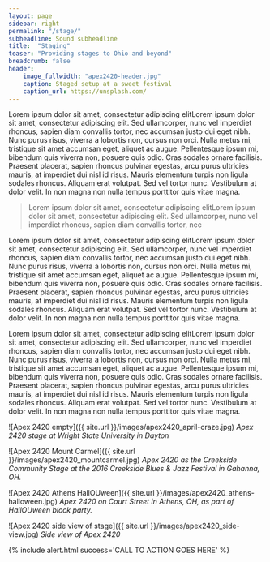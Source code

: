 ```yaml
---
layout: page
sidebar: right
permalink: "/stage/"
subheadline: Sound subheadline
title:  "Staging"
teaser: "Providing stages to Ohio and beyond"
breadcrumb: false
header:
    image_fullwidth: "apex2420-header.jpg"
    caption: Staged setup at a sweet festival
    caption_url: https://unsplash.com/
---
```

Lorem ipsum dolor sit amet, consectetur adipiscing elitLorem ipsum dolor sit amet, consectetur adipiscing elit. Sed ullamcorper, nunc vel imperdiet rhoncus, sapien diam convallis tortor, nec accumsan justo dui eget nibh. Nunc purus risus, viverra a lobortis non, cursus non orci. Nulla metus mi, tristique sit amet accumsan eget, aliquet ac augue. Pellentesque ipsum mi, bibendum quis viverra non, posuere quis odio. Cras sodales ornare facilisis. Praesent placerat, sapien rhoncus pulvinar egestas, arcu purus ultricies mauris, at imperdiet dui nisl id risus. Mauris elementum turpis non ligula sodales rhoncus. Aliquam erat volutpat. Sed vel tortor nunc. Vestibulum at dolor velit. In non magna non nulla tempus porttitor quis vitae magna.

>Lorem ipsum dolor sit amet, consectetur adipiscing elitLorem ipsum dolor sit amet, consectetur adipiscing elit. Sed ullamcorper, nunc vel imperdiet rhoncus, sapien diam convallis tortor, nec 

Lorem ipsum dolor sit amet, consectetur adipiscing elitLorem ipsum dolor sit amet, consectetur adipiscing elit. Sed ullamcorper, nunc vel imperdiet rhoncus, sapien diam convallis tortor, nec accumsan justo dui eget nibh. Nunc purus risus, viverra a lobortis non, cursus non orci. Nulla metus mi, tristique sit amet accumsan eget, aliquet ac augue. Pellentesque ipsum mi, bibendum quis viverra non, posuere quis odio. Cras sodales ornare facilisis. Praesent placerat, sapien rhoncus pulvinar egestas, arcu purus ultricies mauris, at imperdiet dui nisl id risus. Mauris elementum turpis non ligula sodales rhoncus. Aliquam erat volutpat. Sed vel tortor nunc. Vestibulum at dolor velit. In non magna non nulla tempus porttitor quis vitae magna.

Lorem ipsum dolor sit amet, consectetur adipiscing elitLorem ipsum dolor sit amet, consectetur adipiscing elit. Sed ullamcorper, nunc vel imperdiet rhoncus, sapien diam convallis tortor, nec accumsan justo dui eget nibh. Nunc purus risus, viverra a lobortis non, cursus non orci. Nulla metus mi, tristique sit amet accumsan eget, aliquet ac augue. Pellentesque ipsum mi, bibendum quis viverra non, posuere quis odio. Cras sodales ornare facilisis. Praesent placerat, sapien rhoncus pulvinar egestas, arcu purus ultricies mauris, at imperdiet dui nisl id risus. Mauris elementum turpis non ligula sodales rhoncus. Aliquam erat volutpat. Sed vel tortor nunc. Vestibulum at dolor velit. In non magna non nulla tempus porttitor quis vitae magna.

![Apex 2420 empty]({{ site.url }}/images/apex2420_april-craze.jpg)
*Apex 2420 stage at Wright State University in Dayton*

![Apex 2420 Mount Carmel]({{ site.url }}/images/apex2420_mountcarmel.jpg)
*Apex 2420 as the Creekside Community Stage at the 2016 Creekside Blues & Jazz Festival in Gahanna, OH.*

![Apex 2420 Athens HallOUween]({{ site.url }}/images/apex2420_athens-halloween.jpg)
*Apex 2420 on Court Street in Athens, OH, as part of HallOUween block party.*

![Apex 2420 side view of stage]({{ site.url }}/images/apex2420_side-view.jpg)
*Side view of Apex 2420*

{% include alert.html success='CALL TO ACTION GOES HERE' %}


